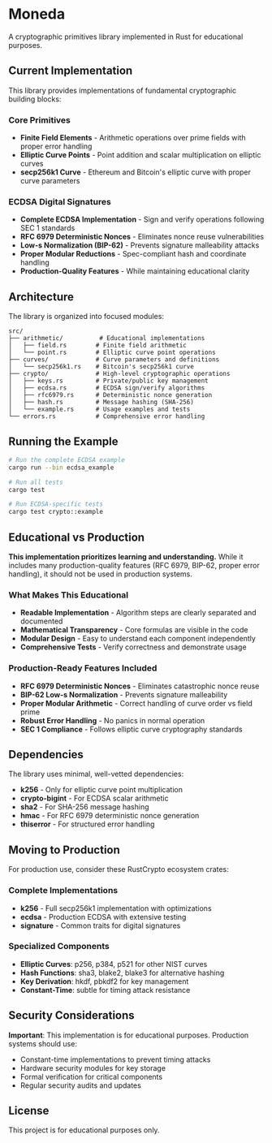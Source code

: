 # Moneda

A cryptographic primitives library implemented in Rust for educational purposes.

## Current Implementation

This library provides implementations of fundamental cryptographic building blocks:

### Core Primitives
- **Finite Field Elements** - Arithmetic operations over prime fields with proper error handling
- **Elliptic Curve Points** - Point addition and scalar multiplication on elliptic curves
- **secp256k1 Curve** - Ethereum and Bitcoin's elliptic curve with proper curve parameters

### ECDSA Digital Signatures
- **Complete ECDSA Implementation** - Sign and verify operations following SEC 1 standards
- **RFC 6979 Deterministic Nonces** - Eliminates nonce reuse vulnerabilities
- **Low-s Normalization (BIP-62)** - Prevents signature malleability attacks
- **Proper Modular Reductions** - Spec-compliant hash and coordinate handling
- **Production-Quality Features** - While maintaining educational clarity

## Architecture

The library is organized into focused modules:

```
src/
├── arithmetic/          # Educational implementations
│   ├── field.rs        # Finite field arithmetic
│   └── point.rs        # Elliptic curve point operations
├── curves/             # Curve parameters and definitions
│   └── secp256k1.rs    # Bitcoin's secp256k1 curve
├── crypto/             # High-level cryptographic operations
│   ├── keys.rs         # Private/public key management
│   ├── ecdsa.rs        # ECDSA sign/verify algorithms
│   ├── rfc6979.rs      # Deterministic nonce generation
│   ├── hash.rs         # Message hashing (SHA-256)
│   └── example.rs      # Usage examples and tests
└── errors.rs           # Comprehensive error handling
```

## Running the Example

```bash
# Run the complete ECDSA example
cargo run --bin ecdsa_example

# Run all tests
cargo test

# Run ECDSA-specific tests
cargo test crypto::example
```

## Educational vs Production

**This implementation prioritizes learning and understanding.** While it includes many production-quality features (RFC 6979, BIP-62, proper error handling), it should not be used in production systems.

### What Makes This Educational
- **Readable Implementation** - Algorithm steps are clearly separated and documented
- **Mathematical Transparency** - Core formulas are visible in the code
- **Modular Design** - Easy to understand each component independently
- **Comprehensive Tests** - Verify correctness and demonstrate usage

### Production-Ready Features Included
- **RFC 6979 Deterministic Nonces** - Eliminates catastrophic nonce reuse
- **BIP-62 Low-s Normalization** - Prevents signature malleability
- **Proper Modular Arithmetic** - Correct handling of curve order vs field prime
- **Robust Error Handling** - No panics in normal operation
- **SEC 1 Compliance** - Follows elliptic curve cryptography standards

## Dependencies

The library uses minimal, well-vetted dependencies:
- **k256** - Only for elliptic curve point multiplication
- **crypto-bigint** - For ECDSA scalar arithmetic
- **sha2** - For SHA-256 message hashing
- **hmac** - For RFC 6979 deterministic nonce generation
- **thiserror** - For structured error handling

## Moving to Production

For production use, consider these RustCrypto ecosystem crates:

### Complete Implementations
- **k256** - Full secp256k1 implementation with optimizations
- **ecdsa** - Production ECDSA with extensive testing
- **signature** - Common traits for digital signatures

### Specialized Components
- **Elliptic Curves**: p256, p384, p521 for other NIST curves
- **Hash Functions**: sha3, blake2, blake3 for alternative hashing
- **Key Derivation**: hkdf, pbkdf2 for key management
- **Constant-Time**: subtle for timing attack resistance

## Security Considerations

**Important**: This implementation is for educational purposes. Production systems should use:
- Constant-time implementations to prevent timing attacks
- Hardware security modules for key storage
- Formal verification for critical components
- Regular security audits and updates

## License

This project is for educational purposes only.

